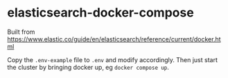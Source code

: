 # elasticsearch-docker-compose

Built from https://www.elastic.co/guide/en/elasticsearch/reference/current/docker.html

Copy the `.env-example` file to `.env` and modify accordingly. Then just start the cluster by bringing docker up, eg `docker compose up`.
